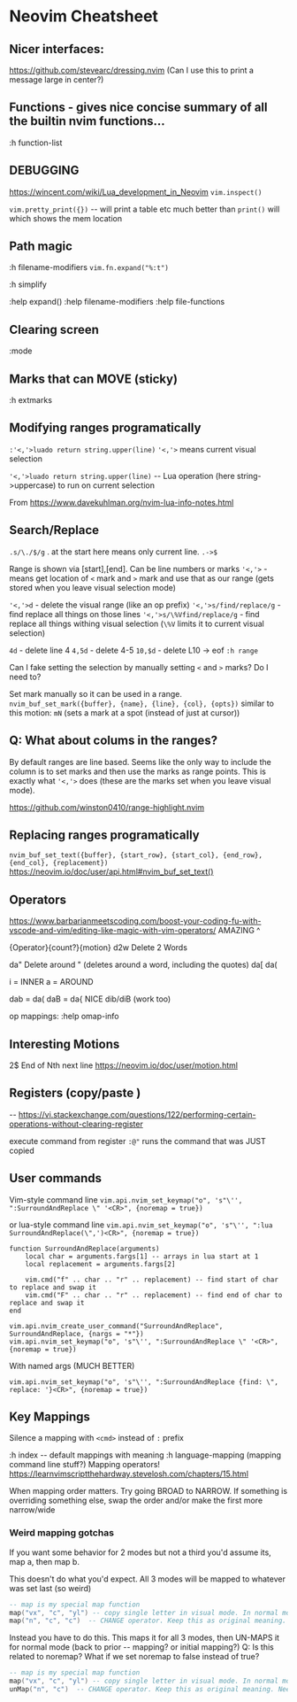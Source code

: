 # Neovim Cheatsheet

## Nicer interfaces:

https://github.com/stevearc/dressing.nvim (Can I use this to print a message large in center?)

## Functions - gives nice concise summary of all the builtin nvim functions...

:h function-list

## DEBUGGING

https://wincent.com/wiki/Lua_development_in_Neovim
`vim.inspect()`

`vim.pretty_print({})` -- will print a table etc much better than `print()` will which shows the mem location

## Path magic

:h filename-modifiers
`vim.fn.expand("%:t")`

:h simplify

:help expand()
:help filename-modifiers
:help file-functions

## Clearing screen

:mode

## Marks that can MOVE (sticky)

:h extmarks

## Modifying ranges programatically

`:'<,'>luado return string.upper(line)`
`'<,'>` means current visual selection

`'<,'>luado return string.upper(line)` -- Lua operation (here string->uppercase) to run on current selection

From https://www.davekuhlman.org/nvim-lua-info-notes.html

## Search/Replace

`.s/\./$/g` . at the start here means only current line. `.->$`

Range is shown via [start],[end]. Can be line numbers or marks
`'<,'>` - means get location of `<` mark and `>` mark and use that as our range (gets stored when you leave visual selection mode)

`'<,'>d` - delete the visual range (like an op prefix)
`'<,'>s/find/replace/g` - find replace all things on those lines
`'<,'>s/\%Vfind/replace/g` - find replace all things withing visual selection (`\%V` limits it to current visual selection)

`4d` - delete line 4
`4,5d` - delete 4-5
`10,$d` - delete L10 -> eof
`:h range`

Can I fake setting the selection by manually setting `<` and `>` marks?
Do I need to?

Set mark manually so it can be used in a range.
`nvim_buf_set_mark({buffer}, {name}, {line}, {col}, {opts})`
similar to this motion: `mN` (sets a mark at a spot (instead of just at cursor))

## Q: What about colums in the ranges?

By default ranges are line based. Seems like the only way to include the column is to set marks and then use the marks as range points.
This is exactly what `'<,'>` does (these are the marks set when you leave visual mode).

https://github.com/winston0410/range-highlight.nvim

## Replacing ranges programatically

`nvim_buf_set_text({buffer}, {start_row}, {start_col}, {end_row}, {end_col}, {replacement})`
https://neovim.io/doc/user/api.html#nvim_buf_set_text()

## Operators

https://www.barbarianmeetscoding.com/boost-your-coding-fu-with-vscode-and-vim/editing-like-magic-with-vim-operators/
AMAZING ^

{Operator}{count?}{motion}
d2w
Delete 2 Words

da"
Delete around " (deletes around a word, including the quotes)
da[
da(

i = INNER
a = AROUND

dab = da(
daB = da{ NICE
dib/diB (work too)

op mappings:
:help omap-info

## Interesting Motions

2$ End of Nth next line
https://neovim.io/doc/user/motion.html

## Registers (copy/paste )

-- https://vi.stackexchange.com/questions/122/performing-certain-operations-without-clearing-register

execute command from register
`:@"` runs the command that was JUST copied

## User commands

Vim-style command line
`vim.api.nvim_set_keymap("o", 's"\'', ":SurroundAndReplace \" '<CR>", {noremap = true})`

or lua-style command line
`vim.api.nvim_set_keymap("o", 's"\'', ":lua SurroundAndReplace(\",')<CR>", {noremap = true})`

```
function SurroundAndReplace(arguments)
	local char = arguments.fargs[1] -- arrays in lua start at 1
	local replacement = arguments.fargs[2]

	vim.cmd("f" .. char .. "r" .. replacement) -- find start of char to replace and swap it
	vim.cmd("F" .. char .. "r" .. replacement) -- find end of char to replace and swap it
end

vim.api.nvim_create_user_command("SurroundAndReplace", SurroundAndReplace, {nargs = "*"})
vim.api.nvim_set_keymap("o", 's"\'', ":SurroundAndReplace \" '<CR>", {noremap = true})
```

With named args (MUCH BETTER)

`vim.api.nvim_set_keymap("o", 's"\'', ":SurroundAndReplace {find: \", replace: '}<CR>", {noremap = true})`

## Key Mappings

Silence a mapping with `<cmd>` instead of `:` prefix

:h index -- default mappings with meaning
:h language-mapping (mapping command line stuff?)
Mapping operators! https://learnvimscriptthehardway.stevelosh.com/chapters/15.html

When mapping order matters. Try going BROAD to NARROW. If something is overriding something else, swap the order and/or make the first more narrow/wide

### Weird mapping gotchas

If you want some behavior for 2 modes but not a third you'd assume its, map a, then map b.

This doesn't do what you'd expect. All 3 modes will be mapped to whatever was set last (so weird)

```lua
-- map is my special map function
map("vx", "c", "yl") -- copy single letter in visual mode. In normal mode we want it to stay the CHANGE op
map("n", "c", "c")  -- CHANGE operator. Keep this as original meaning.
```

Instead you have to do this. This maps it for all 3 modes, then UN-MAPS it for normal mode (back to prior -- mapping? or initial mapping?)
Q: Is this related to noremap? What if we set noremap to false instead of true?

```lua
-- map is my special map function
map("vx", "c", "yl") -- copy single letter in visual mode. In normal mode we want it to stay the CHANGE op
unMap("n", "c")  -- CHANGE operator. Keep this as original meaning. Needs to be before other C mappings
```
